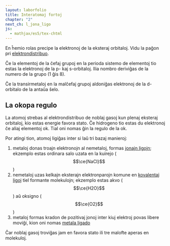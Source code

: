 ```yaml
---
layout: laborfolio
title: Interatomaj fortoj
chapter: "2"
next_ch: l_jona_ligo
js:
  - mathjax/es5/tex-chtml
---
```


En ĥemio rolas precipe la elektronoj de la eksteraj orbitaloj.
Vidu la paĝon pri [elektrondistribuo](elektrondistribuo). <!-- Oni nomas ilin valentaj elektronoj. -->

Ĉe la elementoj de la ĉefaj grupoj en la perioda sistemo de elementoj
tio estas la elektronoj de la p- kaj s-orbitaloj. Ilia nombro deriviĝas de
la numero de la grupo (1 ĝis 8).

Ĉe la transirmetaloj en la malĉefaj grupoj aldoniĝas elektronoj de la
d-orbitalo de la antaŭa ŝelo. <!-- al la valento. necesas aparta paĝo pri valento ktp... -->


## La okopa regulo

La atomoj strebas al elektrondistribuo de noblaj gasoj kun plenaj eksteraj orbitaloj, kio
estas energie favora stato. Ĉe hidrogeno tio estas du elektronoj ĉe aliaj elementoj ok. 
Tial oni nomas ĝin la regulo de la ok.

Por atingi tion, atomoj ligiĝas inter si laŭ tri bazaj manieroj: 

1. metaloj donas troajn elektronojn al nemetaloj, formas [jonajn ligojn](jona_ligo);
   ekzemplo estas ordinara salo uzata en la kuirejo ($$\ce{NaCl}$$)
2. nemetaloj uzas kelkajn eksterajn elektronparojn komune en [kovalentaj ligoj](kovalenta_ligo) tiel formante molekulojn; ekzemplo 
   estas akvo ($$\ce{H2O}$$) aŭ oksigno ($$\ce{O2}$$)
3. metaloj formas kradon de pozitivaj jonoj inter kiuj elektroj povas libere moviĝi, kion oni nomas [metala ligado](metala_ligo)

Ĉar noblaj gasoj troviĝas jam en favora stato ili tre malofte aperas en molekuloj.

